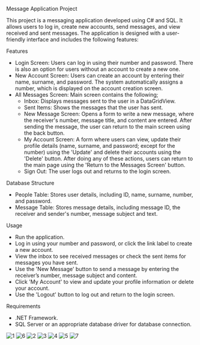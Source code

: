 Message Application Project

This project is a messaging application developed using C# and SQL. It allows users to log in, create new accounts, send messages, and view received and sent messages. The application is designed with a user-friendly interface and includes the following features:

Features
- Login Screen: Users can log in using their number and password. There is also an option for users without an account to create a new one.
- New Account Screen: Users can create an account by entering their name, surname, and password. The system automatically assigns a number, which is displayed on the account creation screen.
- All Messages Screen: Main screen contains the following;
  - Inbox: Displays messages sent to the user in a DataGridView.
  - Sent Items: Shows the messages that the user has sent.
  - New Message Screen: Opens a form to write a new message, where the receiver's number, message title, and content are entered. After sending the message, the user can return to the main screen using the back button.
  - My Account Screen: A form where users can view, update their profile details (name, surname, and password; except for the number) using the 'Update' and delete their accounts using the 'Delete' button. After doing any of these actions, users can return to the main page using the 'Return to the Messages Screen' button.
  - Sign Out: The user logs out and returns to the login screen.

Database Structure
- People Table: Stores user details, including ID, name, surname, number, and password.
- Message Table: Stores message details, including message ID, the receiver and sender's number, message subject and text.

Usage
- Run the application.
- Log in using your number and password, or click the link label to create a new account.
- View the inbox to see received messages or check the sent items for messages you have sent.
- Use the 'New Message' button to send a message by entering the receiver’s number, message subject and content.
- Click 'My Account' to view and update your profile information or delete your account.
- Use the 'Logout' button to log out and return to the login screen.

Requirements
- .NET Framework.
- SQL Server or an appropriate database driver for database connection.

![1](https://github.com/user-attachments/assets/1a7666dc-4d8e-4980-958d-cc3bbc7cf9fb)
![6](https://github.com/user-attachments/assets/5089a3a3-5f80-45e8-ab80-342943c4ef4c)
![2](https://github.com/user-attachments/assets/3d911f04-dfdb-41d2-b477-e988343e096c)
![3](https://github.com/user-attachments/assets/8255bee6-75bf-485d-9865-d0ebe20c89ab)
![4](https://github.com/user-attachments/assets/aa3a4710-689e-44dc-8a21-22ad4dd4f628)
![5](https://github.com/user-attachments/assets/86fd97a6-d772-48c0-82ab-84b1ae0690ce)
![7](https://github.com/user-attachments/assets/e785911a-f3af-442a-a00a-0c293e006874)

